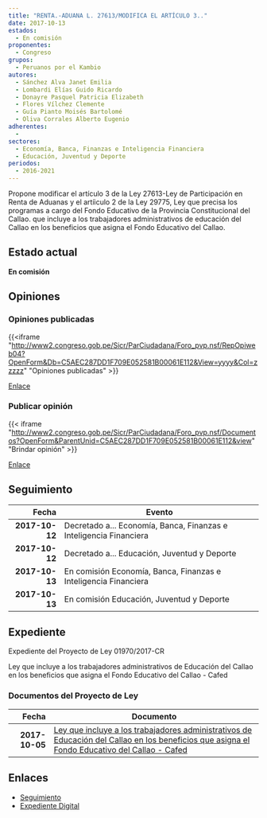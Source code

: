 ```yaml
---
title: "RENTA.-ADUANA L. 27613/MODIFICA EL ARTÍCULO 3.."
date: 2017-10-13
estados: 
  - En comisión
proponentes: 
  - Congreso
grupos: 
  - Peruanos por el Kambio
autores: 
  - Sánchez Alva Janet Emilia
  - Lombardi Elías Guido Ricardo
  - Donayre Pasquel Patricia Elizabeth
  - Flores Vílchez Clemente
  - Guía Pianto Moisés Bartolomé
  - Oliva Corrales Alberto Eugenio
adherentes: 
  - 
sectores: 
  - Economía, Banca, Finanzas e Inteligencia Financiera
  - Educación, Juventud y Deporte
periodos: 
  - 2016-2021
---
```


Propone modificar el artículo 3 de la Ley 27613-Ley de Participación en Renta de Aduanas y el artíiculo 2 de la Ley 29775, Ley que precisa los programas a cargo del Fondo Educativo de la Provincia Constitucional del Callao. que incluye a los trabajadores administrativos de educación del Callao en los beneficios que asigna el Fondo Educativo del Callao.


## Estado actual

**En comisión**

## Opiniones

### Opiniones publicadas

{{<iframe "http://www2.congreso.gob.pe/Sicr/ParCiudadana/Foro_pvp.nsf/RepOpiweb04?OpenForm&Db=C5AEC287DD1F709E052581B00061E112&View=yyyy&Col=zzzzz" "Opiniones publicadas" >}}

[Enlace](http://www2.congreso.gob.pe/Sicr/ParCiudadana/Foro_pvp.nsf/RepOpiweb04?OpenForm&Db=C5AEC287DD1F709E052581B00061E112&View=yyyy&Col=zzzzz)
### Publicar opinión

{{< iframe "http://www2.congreso.gob.pe/Sicr/ParCiudadana/Foro_pvp.nsf/Documentos?OpenForm&ParentUnid=C5AEC287DD1F709E052581B00061E112&view" "Brindar opinión" >}}

[Enlace](http://www2.congreso.gob.pe/Sicr/ParCiudadana/Foro_pvp.nsf/Documentos?OpenForm&ParentUnid=C5AEC287DD1F709E052581B00061E112&view)

## Seguimiento

| Fecha | Evento |
|------:|--------|
| **2017-10-12** | Decretado a... Economía, Banca, Finanzas e Inteligencia Financiera|
| **2017-10-12** | Decretado a... Educación, Juventud y Deporte|
| **2017-10-13** | En comisión Economía, Banca, Finanzas e Inteligencia Financiera|
| **2017-10-13** | En comisión Educación, Juventud y Deporte|


## Expediente

Expediente del Proyecto de Ley 01970/2017-CR

Ley que incluye a los trabajadores administrativos de Educación del Callao en los beneficios que asigna el Fondo Educativo del Callao - Cafed


### Documentos del Proyecto de Ley

| Fecha | Documento |
|------:|--------|
| **2017-10-05** | [Ley que incluye a los trabajadores administrativos de Educación del Callao en los beneficios que asigna el Fondo Educativo del Callao - Cafed](http://www.leyes.congreso.gob.pe/Documentos/2016_2021/Proyectos_de_Ley_y_de_Resoluciones_Legislativas/PL0197020171005.pdf) |

## Enlaces 

- [Seguimiento](http://www2.congreso.gob.pe/Sicr/TraDocEstProc/CLProLey2016.nsf/f7fff46988ca05b1052578e100829cc7/16de73617b3cd98b052581b00065a420?OpenDocument)
- [Expediente Digital](http://www2.congreso.gob.pe/Sicr/TraDocEstProc/CLProLey2016.nsf/f7fff46988ca05b1052578e100829cc7/16de73617b3cd98b052581b00065a420?OpenDocument&Click=05257FB7005EB655.eb71d0cf91d8294e05256cdf006b5706/$Body/0.1C6C)
